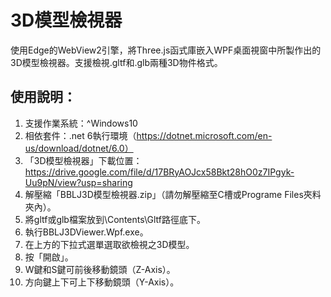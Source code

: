 # 3D模型檢視器
使用Edge的WebView2引擎，將Three.js函式庫嵌入WPF桌面視窗中所製作出的3D模型檢視器。支援檢視.gltf和.glb兩種3D物件格式。

## 使用說明：
1. 支援作業系統：^Windows10
2. 相依套件：.net 6執行環境（https://dotnet.microsoft.com/en-us/download/dotnet/6.0）
3. 「3D模型檢視器」下載位置：https://drive.google.com/file/d/17BRyAOJcx58Bkt28hO0z7IPgyk-Uu9pN/view?usp=sharing
4. 解壓縮「BBLJ3D模型檢視器.zip」（請勿解壓縮至C槽或Programe Files夾料夾內）。
5. 將gltf或glb檔案放到\Contents\Gltf路徑底下。
6. 執行BBLJ3DViewer.Wpf.exe。
7. 在上方的下拉式選單選取欲檢視之3D模型。
8. 按「開啟」。
9. W鍵和S鍵可前後移動鏡頭（Z-Axis）。
10. 方向鍵上下可上下移動鏡頭（Y-Axis）。
